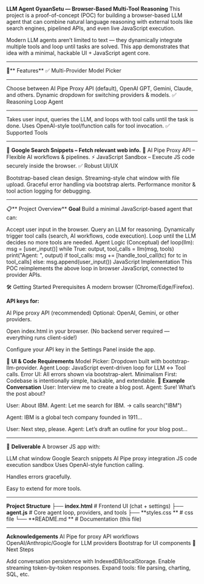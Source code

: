 **LLM Agent GyaanSetu — Browser-Based Multi-Tool Reasoning**
This project is a proof-of-concept (POC) for building a browser-based LLM agent that can combine natural language reasoning with external tools like search engines, pipelined APIs, and even live JavaScript execution.

Modern LLM agents aren’t limited to text — they dynamically integrate multiple tools and loop until tasks are solved. This app demonstrates that idea with a minimal, hackable UI + JavaScript agent core.
____________________________________________________________
🚀** Features**
✅ Multi-Provider Model Picker
____________________________________________________________
Choose between AI Pipe Proxy API (default), OpenAI GPT, Gemini, Claude, and others.
Dynamic dropdown for switching providers & models.
✅ Reasoning Loop Agent
____________________________________________________________
Takes user input, queries the LLM, and loops with tool calls until the task is done.
Uses OpenAI-style tool/function calls for tool invocation.
✅ Supported Tools
___________________________________________________________
🔎 **Google Search Snippets – Fetch relevant web info.**
🔗 AI Pipe Proxy API – Flexible AI workflows & pipelines.
⚡ JavaScript Sandbox – Execute JS code securely inside the browser.
✅ Robust UI/UX

Bootstrap-based clean design.
Streaming-style chat window with file upload.
Graceful error handling via bootstrap alerts.
Performance monitor & tool action logging for debugging.
________________________________________________________
📋** Project Overview**
**Goal**
Build a minimal JavaScript-based agent that can:

Accept user input in the browser.
Query an LLM for reasoning.
Dynamically trigger tool calls (search, AI workflows, code execution).
Loop until the LLM decides no more tools are needed.
Agent Logic (Conceptual)
def loop(llm):
    msg = [user_input()]
    while True:
        output, tool_calls = llm(msg, tools)
        print("Agent: ", output)
        if tool_calls:
            msg += [handle_tool_call(tc) for tc in tool_calls]
        else:
            msg.append(user_input())
JavaScript Implementation
This POC reimplements the above loop in browser JavaScript, connected to provider APIs.

🛠️ Getting Started
Prerequisites
A modern browser (Chrome/Edge/Firefox).

**API keys for:**

AI Pipe proxy API (recommended)
Optional: OpenAI, Gemini, or other providers.

Open index.html in your browser. (No backend server required — everything runs client-side!)

Configure your API key in the Settings Panel inside the app.

🎨 **UI & Code Requirements**
Model Picker: Dropdown built with bootstrap-llm-provider.
Agent Loop: JavaScript event-driven loop for LLM ↔ Tool calls.
Error UI: All errors shown via bootstrap-alert.
Minimalism First: Codebase is intentionally simple, hackable, and extendable.
📖 **Example Conversation**
User: Interview me to create a blog post. Agent: Sure! What’s the post about?

User: About IBM. Agent: Let me search for IBM. → calls search("IBM")

Agent: IBM is a global tech company founded in 1911...

User: Next step, please. Agent: Let’s draft an outline for your blog post...
_____________________________________________________________
🧪 **Deliverable**
A browser JS app with:

LLM chat window
Google Search snippets
AI Pipe proxy integration
JS code execution sandbox
Uses OpenAI-style function calling.

Handles errors gracefully.

Easy to extend for more tools.
__________________________________________________________
**Project Structure**
├── **index.html**   # Frontend UI (chat + settings)
├── **agent.js**     # Core agent loop, providers, and tools
├── **styles.css **    # css file
└── **README.md **   # Documentation (this file)
__________________________________________________________
**Acknowledgements**
AI Pipe for proxy API workflows
OpenAI/Anthropic/Google for LLM providers
Bootstrap for UI components
🔮 Next Steps

Add conversation persistence with IndexedDB/localStorage.
Enable streaming token-by-token responses.
Expand tools: file parsing, charting, SQL, etc.
